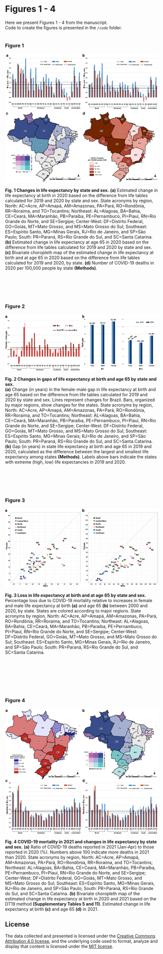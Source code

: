 # Figures 1 - 4

Here we present Figures 1 - 4 from the manuscript.
<br/>
Code to create the figures is presented in the `/code` folder.
<br/>
<br/>

### Figure 1  
![Figure 1](Figure1.png "Figure 1")

__Fig. 1 Changes in life expectancy by state and sex.__
__(a)__ Estimated change in life expectancy at birth in 2020 based on the difference from life tables calculated for 2019 and 2020 by state and sex. State acronyms by region, North: AC=Acre, AP=Amapá, AM=Amazonas, PA=Pará, RO=Rondônia, RR=Roraima, and TO=Tocantins; Northeast: AL=Alagoas, BA=Bahia, CE=Ceará, MA=Maranhão, PB=Paraíba, PE=Pernambuco, PI=Piauí, RN=Rio Grande do Norte, and SE=Sergipe; Center-West: DF=Distrito Federal, GO=Goiás, MT=Mato Grosso, and MS=Mato Grosso do Sul; Southeast: ES=Espírito Santo, MG=Minas Gerais, RJ=Rio de Janeiro, and SP=São Paulo; South: PR=Paraná, RS=Rio Grande do Sul, and SC=Santa Catarina. __(b)__ Estimated change in life expectancy at age 65 in 2020 based on the difference from life tables calculated for 2019 and 2020 by state and sex. __(c)__ Bivariate choropleth map of the estimated change in life expectancy at birth and at age 65 in 2020 based on the difference from life tables calculated for 2019 and 2020, by state. __(d)__ Number of COVID-19 deaths in 2020 per 100,000 people by state __(Methods)__.
<br/>
<br/>
<br/>
<br/>
<br/>
<br/>


### Figure 2  
![Figure 2](Figure2.png "Figure 2")

__Fig. 2 Changes in gaps of life expectancy at birth and age 65 by state and sex.__  
__(a)__ Change (in years) in the female-male gap in life expectancy at birth and age 65 based on the difference from life tables calculated for 2019 and 2020 by state and sex. Lines represent changes for Brazil. Bars, organized by major regions, show changes for the states. State acronyms by region, North: AC=Acre, AP=Amapá, AM=Amazonas, PA=Pará, RO=Rondônia, RR=Roraima, and TO=Tocantins; Northeast: AL=Alagoas, BA=Bahia, CE=Ceará, MA=Maranhão, PB=Paraíba, PE=Pernambuco, PI=Piauí, RN=Rio Grande do Norte, and SE=Sergipe; Center-West: DF=Distrito Federal, GO=Goiás, MT=Mato Grosso, and MS=Mato Grosso do Sul; Southeast: ES=Espírito Santo, MG=Minas Gerais; RJ=Rio de Janeiro, and SP=São Paulo; South: PR=Paraná, RS=Rio Grande do Sul, and SC=Santa Catarina. __(b)__ Gap (in years) in state life expectancy at birth and age 65 in 2019 and 2020, calculated as the difference between the largest and smallest life expectancy among states __(Methods)__. Labels above bars indicate the states with extreme (high, low) life expectancies in 2019 and 2020. 
<br/>
<br/>
<br/>
<br/>
<br/>
<br/>

### Figure 3  
![Figure 3](Figure3.png "Figure 3")

__Fig. 3 Loss in life expectancy at birth and at age 65 by state and sex.__
Percentage loss due to COVID-19 mortality relative to increases in female and male life expectancy at birth __(a)__ and age 65 __(b)__ between 2000 and 2020, by state. States are colored according to major regions. State acronyms by region, North: AC=Acre, AP=Amapá, AM=Amazonas, PA=Pará, RO=Rondônia, RR=Roraima, and TO=Tocantins; Northeast: AL=Alagoas, BA=Bahia, CE=Ceará, MA=Maranhão, PB=Paraíba, PE=Pernambuco, PI=Piauí, RN=Rio Grande do Norte, and SE=Sergipe; Center-West: DF=Distrito Federal, GO=Goiás, MT=Mato Grosso, and MS=Mato Grosso do Sul; Southeast: ES=Espírito Santo, MG=Minas Gerais, RJ=Rio de Janeiro, and SP=São Paulo; South: PR=Paraná, RS=Rio Grande do Sul, and SC=Santa Catarina.

<br/>
<br/>
<br/>
<br/>
<br/>
<br/>

### Figure 4  
![Figure 4](Figure4.png "Figure 4")

__Fig. 4 COVID-19 mortality in 2021 and changes in life expectancy by state and sex.__
__(a)__ Ratio of COVID-19 deaths reported in 2021 (Jan-Apr) to those reported in 2020 (%). Numbers above 100 indicate more deaths in 2021 than 2020. State acronyms by region, North: AC=Acre, AP=Amapá, AM=Amazonas, PA=Pará, RO=Rondônia, RR=Roraima, and TO=Tocantins; Northeast: AL=Alagoas, BA=Bahia, CE=Ceará, MA=Maranhão, PB=Paraíba, PE=Pernambuco, PI=Piauí, RN=Rio Grande do Norte, and SE=Sergipe; Center-West: DF=Distrito Federal, GO=Goiás, MT=Mato Grosso, and MS=Mato Grosso do Sul; Southeast: ES=Espírito Santo, MG=Minas Gerais, RJ=Rio de Janeiro, and SP=São Paulo; South: PR=Paraná, RS=Rio Grande do Sul, and SC=Santa Catarina. __(b)__ Bivariate choropleth map of the estimated change in life expectancy at birth in 2020 and 2021 based on the DT19 method __(Supplementary Tables 5 and 11)__. Estimated change in life expectancy at birth __(c)__ and age 65 __(d)__ in 2021.


## License
The data collected and presented is licensed under the [Creative Commons Attribution 4.0 license](https://creativecommons.org/licenses/by/4.0/), and the underlying code used to format, analyze and display that content is licensed under the [MIT license](http://opensource.org/licenses/mit-license.php). 

